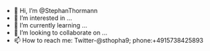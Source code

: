- 👋 Hi, I’m @StephanThormann
- 👀 I’m interested in ...
- 🌱 I’m currently learning ...
- 💞️ I’m looking to collaborate on ...
- 📫 How to reach me: Twitter-@sthopha9; phone:+4915738425893

<!---
StephanThormann/StephanThormann is a ✨ special ✨ repository because its `README.md` (this file) appears on your GitHub profile.
You can click the Preview link to take a look at your changes.
--->
